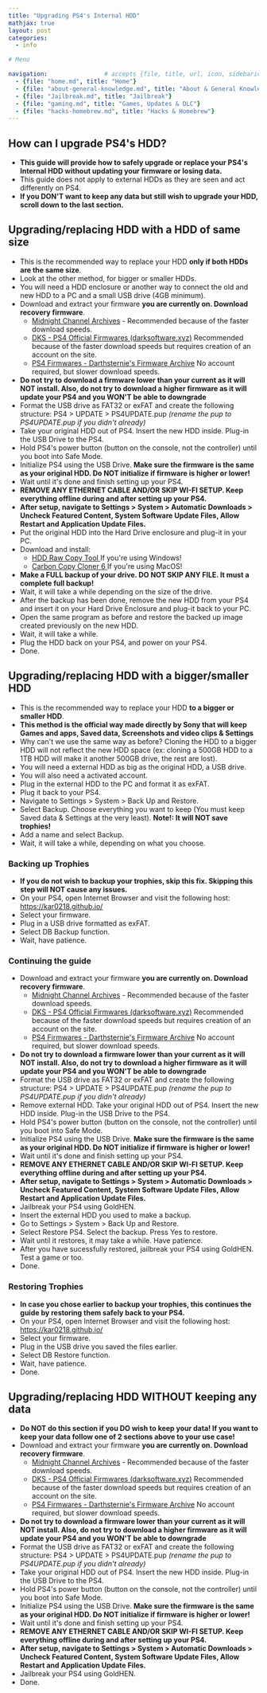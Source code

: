```yaml
---
title: "Upgrading PS4's Internal HDD"
mathjax: true
layout: post
categories:
  - info

# Menu

navigation:                # accepts {file, title, url, icon, sidebaricon}
  - {file: "home.md", title: "Home"}
  - {file: "about-general-knowledge.md", title: "About & General Knowledge"}
  - {file: "Jailbreak.md", title: "Jailbreak"}
  - {file: "gaming.md", title: "Games, Updates & DLC"}
  - {file: "hacks-homebrew.md", title: "Hacks & Homebrew"}
---
```


## How can I upgrade PS4's HDD?

* **This guide will provide how to safely upgrade or replace your PS4's Internal HDD without updating your firmware or losing data.**
* This guide does not apply to external HDDs as they are seen and act differently on PS4.
* **If you DON'T want to keep any data but still wish to upgrade your HDD, scroll down to the last section.**

## Upgrading/replacing HDD with a HDD of same size
* This is the recommended way to replace your HDD **only if both HDDs are the same size**.
* Look at the other method, for bigger or smaller HDDs.
* You will need a HDD enclosure or another way to connect the old and new HDD to a PC and a small USB drive (4GB minimum).
* Download and extract your firmware **you are currently on. Download recovery firmware**.
   * <a href="https://archive.midnightchannel.net/SonyPS/Firmware/index.php?cat=PS4SYS">Midnight Channel Archives</a> - Recommended because of the faster download speeds.
   * <a href="https://darksoftware.xyz/PS4/FWlist">DKS - PS4 Official Firmwares (darksoftware.xyz)</a> Recommended because of the faster download speeds but requires creation of an account on the site.
   * <a href="https://darthsternie.net/ps4-firmwares/">PS4 Firmwares - Darthsternie's Firmware Archive</a> No account required, but slower download speeds.
* **Do not try to download a firmware lower than your current as it will NOT install. Also, do not try to download a higher firmware as it will update your PS4 and you WON'T be able to downgrade**
* Format the USB drive as FAT32 or exFAT and create the following structure: PS4 > UPDATE > PS4UPDATE.pup *(rename the pup to PS4UPDATE.pup if you didn't already)*
* Take your original HDD out of PS4. Insert the new HDD inside. Plug-in the USB Drive to the PS4.
* Hold PS4's power button (button on the console, not the controller) until you boot into Safe Mode.
* Initialize PS4 using the USB Drive. **Make sure the firmware is the same as your original HDD. Do NOT initialize if firmware is higher or lower!**
* Wait until it's done and finish setting up your PS4.
* **REMOVE ANY ETHERNET CABLE AND/OR SKIP WI-FI SETUP. Keep everything offline during and after setting up your PS4.**
* **After setup, navigate to Settings > System > Automatic Downloads > Uncheck Featured Content, System Software Update Files, Allow Restart and Application Update Files.**
* Put the original HDD into the Hard Drive enclosure and plug-it in your PC.
* Download and install:
   * <a href="http://hddguru.com/software/HDD-Raw-Copy-Tool/"> HDD Raw Copy Tool </a> If you're using Windows!
   * <a href="https://bombich.com/"> Carbon Copy Cloner 6 </a> If you're using MacOS!
* **Make a FULL backup of your drive. DO NOT SKIP ANY FILE. It must a complete full backup!**
* Wait, it will take a while depending on the size of the drive.
* After the backup has been done, remove the new HDD from your PS4 and insert it on your Hard Drive Enclosure and plug-it back to your PC.
* Open the same program as before and restore the backed up image created previously on the new HDD.
* Wait, it will take a while.
* Plug the HDD back on your PS4, and power on your PS4.
* Done.


## Upgrading/replacing HDD with a bigger/smaller HDD
* This is the recommended way to replace your HDD **to a bigger or smaller HDD**.
* **This method is the official way made directly by Sony that will keep Games and apps, Saved data, Screenshots and video clips & Settings**
* Why can't we use the same way as before? Cloning the HDD to a bigger HDD will not reflect the new HDD space (ex: cloning a 500GB HDD to a 1TB HDD will make it another 500GB drive, the rest are lost).
* You will need a external HDD as big as the original HDD, a USB drive.
* You will also need a activated account.
* Plug in the external HDD to the PC and format it as exFAT.
* Plug it back to your PS4.
* Navigate to Settings > System > Back Up and Restore.
* Select Backup. Choose everything you want to keep (You must keep Saved data & Settings at the very least). **Note!: It will NOT save trophies!**
* Add a name and select Backup.
* Wait, it will take a while, depending on what you choose.

### Backing up Trophies
* **If you do not wish to backup your trophies, skip this fix. Skipping this step will NOT cause any issues.**
* On your PS4, open Internet Browser and visit the following host: https://kar0218.github.io/
* Select your firmware.
* Plug in a USB drive formatted as exFAT.
* Select DB Backup function.
* Wait, have patience.

### Continuing the guide
* Download and extract your firmware **you are currently on. Download recovery firmware**.
   * <a href="https://archive.midnightchannel.net/SonyPS/Firmware/?cat=ps4rec">Midnight Channel Archives</a> - Recommended because of the faster download speeds.
   * <a href="https://darksoftware.xyz/PS4/FWlist">DKS - PS4 Official Firmwares (darksoftware.xyz)</a> Recommended because of the faster download speeds but requires creation of an account on the site.
   * <a href="https://darthsternie.net/ps4-firmwares/">PS4 Firmwares - Darthsternie's Firmware Archive</a> No account required, but slower download speeds.
* **Do not try to download a firmware lower than your current as it will NOT install. Also, do not try to download a higher firmware as it will update your PS4 and you WON'T be able to downgrade**
* Format the USB drive as FAT32 or exFAT and create the following structure: PS4 > UPDATE > PS4UPDATE.pup *(rename the pup to PS4UPDATE.pup if you didn't already)*
* Remove external HDD. Take your original HDD out of PS4. Insert the new HDD inside. Plug-in the USB Drive to the PS4.
* Hold PS4's power button (button on the console, not the controller) until you boot into Safe Mode.
* Initialize PS4 using the USB Drive. **Make sure the firmware is the same as your original HDD. Do NOT initialize if firmware is higher or lower!**
* Wait until it's done and finish setting up your PS4.
* **REMOVE ANY ETHERNET CABLE AND/OR SKIP WI-FI SETUP. Keep everything offline during and after setting up your PS4.**
* **After setup, navigate to Settings > System > Automatic Downloads > Uncheck Featured Content, System Software Update Files, Allow Restart and Application Update Files.**
* Jailbreak your PS4 using GoldHEN.
* Insert the external HDD you used to make a backup.
* Go to Settings > System > Back Up and Restore.
* Select Restore PS4. Select the backup. Press Yes to restore.
* Wait until it restores, it may take a while. Have patience.
* After you have sucessfully restored, jailbreak your PS4 using GoldHEN. Test a game or too.
* Done.

### Restoring Trophies
* **In case you chose earlier to backup your trophies, this continues the guide by restoring them safely back to your PS4.**
* On your PS4, open Internet Browser and visit the following host: https://kar0218.github.io/
* Select your firmware.
* Plug in the USB drive you saved the files earlier.
* Select DB Restore function.
* Wait, have patience.
* Done.


## Upgrading/replacing HDD WITHOUT keeping any data
* **Do NOT do this section if you DO wish to keep your data! If you want to keep your data follow one of 2 sections above to your use case!**
* Download and extract your firmware **you are currently on. Download recovery firmware**.
   * <a href="https://archive.midnightchannel.net/SonyPS/Firmware/index.php?cat=PS4SYS">Midnight Channel Archives</a> - Recommended because of the faster download speeds.
   * <a href="https://darksoftware.xyz/PS4/FWlist">DKS - PS4 Official Firmwares (darksoftware.xyz)</a> Recommended because of the faster download speeds but requires creation of an account on the site.
   * <a href="https://darthsternie.net/ps4-firmwares/">PS4 Firmwares - Darthsternie's Firmware Archive</a> No account required, but slower download speeds.
* **Do not try to download a firmware lower than your current as it will NOT install. Also, do not try to download a higher firmware as it will update your PS4 and you WON'T be able to downgrade**
* Format the USB drive as FAT32 or exFAT and create the following structure: PS4 > UPDATE > PS4UPDATE.pup *(rename the pup to PS4UPDATE.pup if you didn't already)*
* Take your original HDD out of PS4. Insert the new HDD inside. Plug-in the USB Drive to the PS4.
* Hold PS4's power button (button on the console, not the controller) until you boot into Safe Mode.
* Initialize PS4 using the USB Drive. **Make sure the firmware is the same as your original HDD. Do NOT initialize if firmware is higher or lower!**
* Wait until it's done and finish setting up your PS4.
* **REMOVE ANY ETHERNET CABLE AND/OR SKIP WI-FI SETUP. Keep everything offline during and after setting up your PS4.**
* **After setup, navigate to Settings > System > Automatic Downloads > Uncheck Featured Content, System Software Update Files, Allow Restart and Application Update Files.**
* Jailbreak your PS4 using GoldHEN.
* Done.

